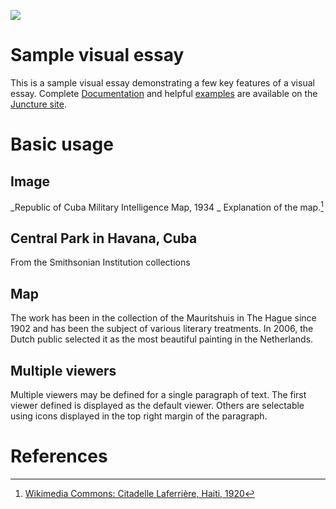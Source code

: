 <a href="https://juncture-digital.org"><img src="https://juncture-digital.org/images/ve-button.png"></a>

<param ve-config 
       title="CLACS Summer 2022 Workshop"
       author="Ann Hanlon"
       banner="https://iiif.juncture-digital.org/banner/?url=https://upload.wikimedia.org/wikipedia/commons/f/f7/Citadelle_Laferri%C3%A8re%2C_Haiti%2C_1920_-_49810176056.jpg"
       layout="vertical">

<!-- Entities discussed throughout the essay are typically defined before the essay text and
     are thus available in all text.  Entity identifiers (QIDs) can be found in either
     Wikipedia or Wikidata (https://www.wikidata.org)> -->
<param ve-entity eid="Q185372"> <!-- Girl with a Pearl Earring painting -->
<param ve-entity eid="Q41264"> <!-- Johannes Vermeer -->
<param ve-entity eid="Q221092"> <!-- Mauritshuis -->
<param ve-entity eid="Q36600"> <!-- The Hague -->

# Sample visual essay

This is a sample visual essay demonstrating a few key features of a visual essay.  Complete [Documentation](https://juncture-digital.org/docs) and helpful [examples](https://juncture-digital.org/examples) are available on the [Juncture site](https://juncture-digital.org).
<param ve-image 
       manifest="https://iiif.juncture-digital.org/manifest/6dd738aed85597cac540ad31dd5818e86ef7f2918c7b43a9eb3123d5538e6e4c">

# Basic usage

## Image

_Republic of Cuba Military Intelligence Map, 1934 _ Explanation of the map.[^1]
<param ve-image 
       label="Republic of Cuba Military Intelligence Map, 1934" 
       description="map showing relief, etc" 
       license="copyright" 
       url="https://annhanlon.github.io/images/agdm_1459_medium.jpg">
       
## Central Park in Havana, Cuba

From the Smithsonian Institution collections
<param ve-image fit="contain"
       manifest="https://ids.si.edu/ids/manifest/NMAH-AHB2012q03608">


## Map

The work has been in the collection of the Mauritshuis in The Hague since 1902 and has been the subject of various literary treatments. In 2006, the Dutch public selected it as the most beautiful painting in the Netherlands.
<param ve-map center="Q36600" zoom="11" prefer-geojson>

## Multiple viewers

Multiple viewers may be defined for a single paragraph of text.  The first viewer defined is displayed as the default viewer.  Others are selectable using icons displayed in the top right margin of the paragraph.
<param ve-image 
       manifest="https://iiif.juncture-digital.org/manifest/6dd738aed85597cac540ad31dd5818e86ef7f2918c7b43a9eb3123d5538e6e4c">
<param ve-map center="Q36600" zoom="11">

# References

[^1]: [Wikimedia Commons: Citadelle Laferrière, Haiti, 1920](https://commons.wikimedia.org/wiki/File:Citadelle_Laferri%C3%A8re,_Haiti,_1920_-_49810176056.jpg)
